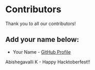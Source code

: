 # Contributors

Thank you to all our contributors!

## Add your name below:

- Your Name - [GitHub Profile](https://github.com/yourusername)

Abishegavalli K - Happy Hacktoberfest!!
